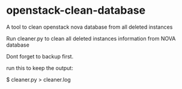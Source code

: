 openstack-clean-database
========================

A tool to clean openstack nova database from all deleted instances

Run cleaner.py to clean all deleted instances information from NOVA database

Dont forget to backup first.

run this to keep the output:

$ cleaner.py > cleaner.log
